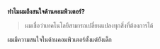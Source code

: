 **ทำไมผมถึงสนใจด้านคอมพิวเตอร์?**

> ผมเชื่อว่าเทคโนโลยีสามารถเปลี่ยนแปลงทุกสิ่งที่ต้องการได้

ผมมีความสนใจในด้านคอมพิวเตอร์ตั้งแต่ยังเด็ก
